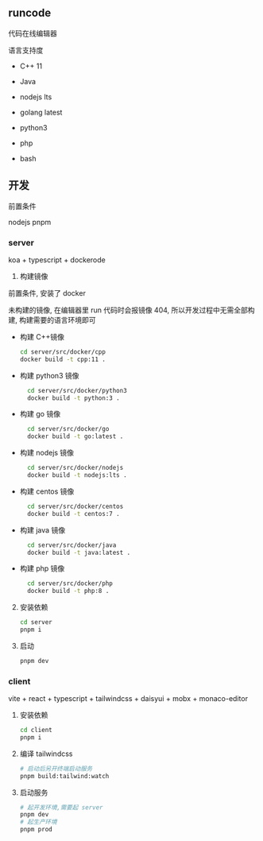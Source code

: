 ## runcode

代码在线编辑器

语言支持度

- C++ 11

- Java

- nodejs lts

- golang latest

- python3

- php

- bash

## 开发

前置条件

nodejs pnpm

### server

koa + typescript + dockerode

1. 构建镜像

前置条件, 安装了 docker

未构建的镜像, 在编辑器里 run 代码时会报镜像 404, 所以开发过程中无需全部构建, 构建需要的语言环境即可

- 构建 C++镜像

  ```bash
  cd server/src/docker/cpp
  docker build -t cpp:11 .
  ```

- 构建 python3 镜像

  ```bash
    cd server/src/docker/python3
    docker build -t python:3 .
  ```

- 构建 go 镜像

  ```bash
    cd server/src/docker/go
    docker build -t go:latest .
  ```

- 构建 nodejs 镜像

  ```bash
    cd server/src/docker/nodejs
    docker build -t nodejs:lts .
  ```

- 构建 centos 镜像

  ```bash
    cd server/src/docker/centos
    docker build -t centos:7 .
  ```

- 构建 java 镜像

  ```bash
    cd server/src/docker/java
    docker build -t java:latest .
  ```

- 构建 php 镜像

  ```bash
    cd server/src/docker/php
    docker build -t php:8 .
  ```

2. 安装依赖

   ```sh
   cd server
   pnpm i
   ```

3. 启动

   ```sh
   pnpm dev
   ```

### client

vite + react + typescript + tailwindcss + daisyui + mobx + monaco-editor

1. 安装依赖

   ```sh
   cd client
   pnpm i
   ```

2. 编译 tailwindcss

   ```sh
   # 启动后另开终端启动服务
   pnpm build:tailwind:watch
   ```

3. 启动服务

   ```sh
   # 起开发环境,需要起 server
   pnpm dev
   # 起生产环境
   pnpm prod
   ```
